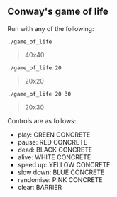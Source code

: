 ## Conway's game of life

Run with any of the following:

`./game_of_life`
> 40x40
> 
`./game_of_life 20`
> 20x20
> 
`./game_of_life 20 30`
> 20x30

Controls are as follows:

- play: GREEN CONCRETE
- pause: RED CONCRETE
- dead: BLACK CONCRETE
- alive: WHITE CONCRETE
- speed up: YELLOW CONCRETE
- slow down: BLUE CONCRETE
- randomise: PINK CONCRETE
- clear: BARRIER

